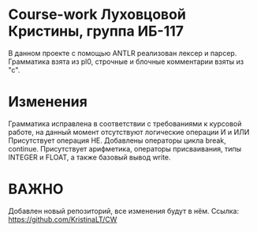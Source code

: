 # Course-work Луховцовой Кристины, группа ИБ-117
В данном проекте  с помощью ANTLR  реализован лексер и парсер. 
Грамматика взята из pl0, строчные и блочные комментарии взяты из "с".

# Изменения
Грамматика исправлена в соответствии с требованиями к курсовой работе, на данный момент отсутствуют логические операции И и ИЛИ
Присутствует операция НЕ.
Добавлены операторы цикла break, continue.
Присутствует арифметика, операторы присваивания, типы INTEGER и FLOAT, а также базовый вывод write.

# ВАЖНО
Добавлен новый репозиторий, все изменения будут в нём. Ссылка: https://github.com/KristinaLT/CW
